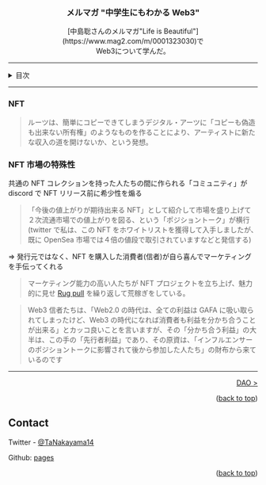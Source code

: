 <a name="readme-top"></a>

<!-- PROJECT LOGO -->
<div align="center">
  <!-- <a href="https://github.com/github_username/repo_name">
    <img src="images/logo.png" alt="Logo" width="80" height="80">
  </a> -->

<h3 align="center">メルマガ "中学生にもわかる Web3"</h3>

  <p align="center">
    [中島聡さんのメルマガ"Life is Beautiful"](https://www.mag2.com/m/0001323030)で<br>
    Web3について学んだ。
    <br />
  </p>
</div>

---

<!-- TABLE OF CONTENTS -->
<details>
  <summary>目次</summary>
  <ol>
    <li><a href="web3index">TLDR</a></li>
    <li><a href="what-is-web3">Web3とは</a></li>
    <li><a href="bitcoin">Bitcoin</a></li>
    <li><a href="ethereum">Ethereum</a></li>
    <li><a href="defi">DeFi</a></li>
    <li><a href="nft">NFT</a></li>
    <li><a href="dao">DAO</a></li>
    <li><a href="fund">ファンド(a16z)</a></li>
    <li><a href="learn">Web3 学習法</a></li>
    <li><a href="reference">参照</a></li>
  </ol>
</details>

---

### NFT

> ルーツは、簡単にコピーできてしまうデジタル・アーツに「コピーも偽造も出来ない所有権」のようなものを作ることにより、アーティストに新たな収入の道を開けないか、という発想。

### NFT 市場の特殊性

共通の NFT コレクションを持った人たちの間に作られる「コミュニティ」が discord で NFT リリース前に希少性を煽る

> 「今後の値上がりが期待出来る NFT」として紹介して市場を盛り上げて２次流通市場での値上がりを図る、という「ポジショントーク」が横行(twitter で私は、この NFT をホワイトリストを獲得して入手しましたが、既に OpenSea 市場では４倍の値段で取引されていますなどと発信する)

=> 発行元ではなく、NFT を購入した消費者(信者)が自ら喜んでマーケティングを手伝ってくれる

> マーケティング能力の高い人たちが NFT プロジェクトを立ち上げ、魅力的に見せ [Rug pull](https://cointelegraph.com/explained/crypto-rug-pulls-what-is-a-rug-pull-in-crypto-and-6-ways-to-spot-it 'ストーリーだけ語って NFT を売り抜ける :)') を繰り返して荒稼ぎをしている。

> Web3 信者たちは、「Web2.0 の時代は、全ての利益は GAFA に吸い取られてしまったけど、Web3 の時代になれば消費者も利益を分かち合うことが出来る」とカッコ良いことを言いますが、その「分かち合う利益」の大半は、この手の「先行者利益」であり、その原資は、「インフルエンサーのポジショントークに影響されて後から参加した人たち」の財布から来ているのです

---

<p align="right"><a href="dao">DAO ></a></p>

<p align="right">(<a href="#readme-top">back to top</a>)</p>

<!-- CONTACT -->

## Contact

Twitter - [@TaNakayama14](https://twitter.com/TaNakayama14)

Github: [pages](https://github.com/tnakayama256/tnakayama256.github.io)

<p align="right">(<a href="#readme-top">back to top</a>)</p>

<!-- ACKNOWLEDGMENTS -->

<!-- ## Acknowledgments
-   []() -->

<!-- MARKDOWN LINKS & IMAGES -->
<!-- https://www.markdownguide.org/basic-syntax/#reference-style-links -->
